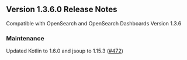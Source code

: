 ## Version 1.3.6.0 Release Notes

Compatible with OpenSearch and OpenSearch Dashboards Version 1.3.6

### Maintenance 
Updated Kotlin to 1.6.0 and jsoup to 1.15.3 ([#472](https://github.com/opensearch-project/dashboards-reports/pull/472))
